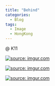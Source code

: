 ```yaml
---
title: "Behind"
categories:
  - Blog
tags:
  - Image
  - HongKong
---
```


@ K11

<a href="https://imgur.com/yC945kP"><img src="https://i.imgur.com/yC945kP.jpg" title="source: imgur.com" /></a>

<a href="https://imgur.com/mspIYoI"><img src="https://i.imgur.com/mspIYoI.jpg" title="source: imgur.com" /></a>

<a href="https://imgur.com/FU3yWqO"><img src="https://i.imgur.com/FU3yWqO.jpg" title="source: imgur.com" /></a>

<script src="https://utteranc.es/client.js"
        repo="serendipityinlife/serendipityinlife.github.io"
        issue-term="pathname"
        theme="github-light"
        crossorigin="anonymous"
        async>
</script>
